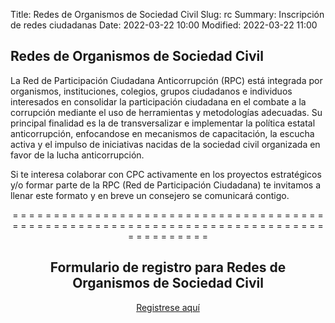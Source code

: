Title: Redes de Organismos de Sociedad Civil
Slug: rc
Summary: Inscripción de redes ciudadanas
Date: 2022-03-22 10:00
Modified: 2022-03-22 11:00


## Redes de Organismos de Sociedad Civil

La Red de Participación Ciudadana Anticorrupción (RPC) está integrada por organismos, instituciones, colegios, grupos ciudadanos e individuos interesados en consolidar la participación ciudadana en el combate a la corrupción mediante el uso de herramientas y metodologías adecuadas. Su principal finalidad es la de transversalizar e implementar la política estatal anticorrupción, enfocandose en mecanismos de  capacitación, la escucha activa y el impulso de iniciativas nacidas de la sociedad civil organizada en favor de la lucha anticorrupción. 

Si te interesa colaborar con CPC activamente en los proyectos estratégicos y/o formar parte de la RPC (Red de Participación Ciudadana) te invitamos a llenar este formato y en breve un consejero se comunicará contigo.

<center>

= = = = = = = = = = = = = = = = = = = = = = = = = = = = = = = = = = = = = = = = = = = =  = = = = = = = = = = = = = = = = = = = = = = = = = = = = = = = = = = = = = = = = = =  

## Formulario de registro para Redes de Organismos de Sociedad Civil

<a class="btn btn-outline-primary btn-lg" href="https://forms.gle/bSVMAxGydghpYWUx5" role="button">Registrese aquí</a>

</center>

